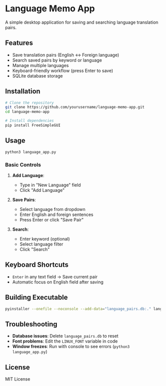 # Language Memo App

A simple desktop application for saving and searching language translation pairs.

## Features
- Save translation pairs (English ↔ Foreign language)
- Search saved pairs by keyword or language
- Manage multiple languages
- Keyboard-friendly workflow (press Enter to save)
- SQLite database storage

## Installation
```bash
# Clone the repository
git clone https://github.com/yourusername/language-memo-app.git
cd language-memo-app

# Install dependencies
pip install FreeSimpleGUI
```

## Usage
```bash
python3 language_app.py
```

### Basic Controls
1. **Add Language**:
   - Type in "New Language" field
   - Click "Add Language"

2. **Save Pairs**:
   - Select language from dropdown
   - Enter English and foreign sentences
   - Press Enter or click "Save Pair"

3. **Search**:
   - Enter keyword (optional)
   - Select language filter
   - Click "Search"

## Keyboard Shortcuts
- `Enter` in any text field → Save current pair
- Automatic focus on English field after saving

## Building Executable
```bash
pyinstaller --onefile --noconsole --add-data="language_pairs.db:." language_app.py
```

## Troubleshooting
- **Database issues**: Delete `language_pairs.db` to reset
- **Font problems**: Edit the `LINUX_FONT` variable in code
- **Window freezes**: Run with console to see errors (`python3 language_app.py`)

## License
MIT License